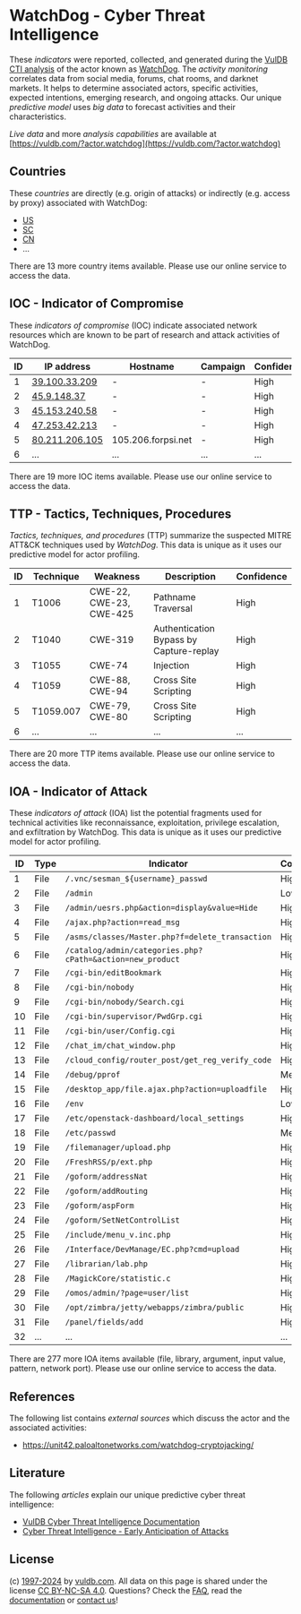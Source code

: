 # WatchDog - Cyber Threat Intelligence

These _indicators_ were reported, collected, and generated during the [VulDB CTI analysis](https://vuldb.com/?kb.cti) of the actor known as [WatchDog](https://vuldb.com/?actor.watchdog). The _activity monitoring_ correlates data from social media, forums, chat rooms, and darknet markets. It helps to determine associated actors, specific activities, expected intentions, emerging research, and ongoing attacks. Our unique _predictive model_ uses _big data_ to forecast activities and their characteristics.

_Live data_ and more _analysis capabilities_ are available at [https://vuldb.com/?actor.watchdog](https://vuldb.com/?actor.watchdog)

## Countries

These _countries_ are directly (e.g. origin of attacks) or indirectly (e.g. access by proxy) associated with WatchDog:

* [US](https://vuldb.com/?country.us)
* [SC](https://vuldb.com/?country.sc)
* [CN](https://vuldb.com/?country.cn)
* ...

There are 13 more country items available. Please use our online service to access the data.

## IOC - Indicator of Compromise

These _indicators of compromise_ (IOC) indicate associated network resources which are known to be part of research and attack activities of WatchDog.

ID | IP address | Hostname | Campaign | Confidence
-- | ---------- | -------- | -------- | ----------
1 | [39.100.33.209](https://vuldb.com/?ip.39.100.33.209) | - | - | High
2 | [45.9.148.37](https://vuldb.com/?ip.45.9.148.37) | - | - | High
3 | [45.153.240.58](https://vuldb.com/?ip.45.153.240.58) | - | - | High
4 | [47.253.42.213](https://vuldb.com/?ip.47.253.42.213) | - | - | High
5 | [80.211.206.105](https://vuldb.com/?ip.80.211.206.105) | 105.206.forpsi.net | - | High
6 | ... | ... | ... | ...

There are 19 more IOC items available. Please use our online service to access the data.

## TTP - Tactics, Techniques, Procedures

_Tactics, techniques, and procedures_ (TTP) summarize the suspected MITRE ATT&CK techniques used by _WatchDog_. This data is unique as it uses our predictive model for actor profiling.

ID | Technique | Weakness | Description | Confidence
-- | --------- | -------- | ----------- | ----------
1 | T1006 | CWE-22, CWE-23, CWE-425 | Pathname Traversal | High
2 | T1040 | CWE-319 | Authentication Bypass by Capture-replay | High
3 | T1055 | CWE-74 | Injection | High
4 | T1059 | CWE-88, CWE-94 | Cross Site Scripting | High
5 | T1059.007 | CWE-79, CWE-80 | Cross Site Scripting | High
6 | ... | ... | ... | ...

There are 20 more TTP items available. Please use our online service to access the data.

## IOA - Indicator of Attack

These _indicators of attack_ (IOA) list the potential fragments used for technical activities like reconnaissance, exploitation, privilege escalation, and exfiltration by WatchDog. This data is unique as it uses our predictive model for actor profiling.

ID | Type | Indicator | Confidence
-- | ---- | --------- | ----------
1 | File | `/.vnc/sesman_${username}_passwd` | High
2 | File | `/admin` | Low
3 | File | `/admin/uesrs.php&action=display&value=Hide` | High
4 | File | `/ajax.php?action=read_msg` | High
5 | File | `/asms/classes/Master.php?f=delete_transaction` | High
6 | File | `/catalog/admin/categories.php?cPath=&action=new_product` | High
7 | File | `/cgi-bin/editBookmark` | High
8 | File | `/cgi-bin/nobody` | High
9 | File | `/cgi-bin/nobody/Search.cgi` | High
10 | File | `/cgi-bin/supervisor/PwdGrp.cgi` | High
11 | File | `/cgi-bin/user/Config.cgi` | High
12 | File | `/chat_im/chat_window.php` | High
13 | File | `/cloud_config/router_post/get_reg_verify_code` | High
14 | File | `/debug/pprof` | Medium
15 | File | `/desktop_app/file.ajax.php?action=uploadfile` | High
16 | File | `/env` | Low
17 | File | `/etc/openstack-dashboard/local_settings` | High
18 | File | `/etc/passwd` | Medium
19 | File | `/filemanager/upload.php` | High
20 | File | `/FreshRSS/p/ext.php` | High
21 | File | `/goform/addressNat` | High
22 | File | `/goform/addRouting` | High
23 | File | `/goform/aspForm` | High
24 | File | `/goform/SetNetControlList` | High
25 | File | `/include/menu_v.inc.php` | High
26 | File | `/Interface/DevManage/EC.php?cmd=upload` | High
27 | File | `/librarian/lab.php` | High
28 | File | `/MagickCore/statistic.c` | High
29 | File | `/omos/admin/?page=user/list` | High
30 | File | `/opt/zimbra/jetty/webapps/zimbra/public` | High
31 | File | `/panel/fields/add` | High
32 | ... | ... | ...

There are 277 more IOA items available (file, library, argument, input value, pattern, network port). Please use our online service to access the data.

## References

The following list contains _external sources_ which discuss the actor and the associated activities:

* https://unit42.paloaltonetworks.com/watchdog-cryptojacking/

## Literature

The following _articles_ explain our unique predictive cyber threat intelligence:

* [VulDB Cyber Threat Intelligence Documentation](https://vuldb.com/?kb.cti)
* [Cyber Threat Intelligence - Early Anticipation of Attacks](https://www.scip.ch/en/?labs.20201022)

## License

(c) [1997-2024](https://vuldb.com/?kb.changelog) by [vuldb.com](https://vuldb.com/?kb.about). All data on this page is shared under the license [CC BY-NC-SA 4.0](https://creativecommons.org/licenses/by-nc-sa/4.0/). Questions? Check the [FAQ](https://vuldb.com/?kb.faq), read the [documentation](https://vuldb.com/?kb) or [contact us](https://vuldb.com/?contact)!
